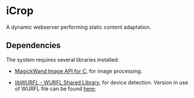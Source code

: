 # iCrop

A dynamic webserver performing static content adaptation.  

## Dependencies

The system requires several libraries installed:
+ [MagickWand Image API for C](https://imagemagick.org/script/magick-wand.php), for image processing.

+ [libWURFL - WURFL Shared Library](https://github.com/filosganga/libwurfl), for device detection. Version in use of WURFL file can be found [here](https://github.com/bdelacretaz/wurfl);

